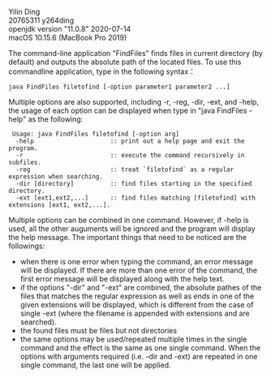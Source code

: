 Yilin Ding<br>
20765311 y264ding<br>
openjdk version "11.0.8" 2020-07-14<br>
macOS 10.15.6 (MacBook Pro 2019)<br>

The command-line application "FindFiles" finds files in current directory (by default) and outputs the absolute path of the located files. To use this commandline application, type in the following syntax：

```embeddedjs
java FindFiles filetofind [-option parameter1 parameter2 ...]
```

Multiple options are also supported, including -r, -reg, -dir, -ext, and -help, the usage of each option can be displayed when type in "java FindFiles -help" as the following:

```embeddedjs
 Usage: java FindFiles filetofind [-option arg]
  -help                     :: print out a help page and exit the program.
  -r                        :: execute the command recursively in subfiles.
  -reg                      :: treat `filetofind` as a regular expression when searching.
  -dir [directory]          :: find files starting in the specified directory. 
  -ext [ext1,ext2,...]      :: find files matching [filetofind] with extensions [ext1, ext2,...].
```

Multiple options can be combined in one command. However, if -help is used, all the other auguments will be ignored and the program will display the help message. The important things that need to be noticed are the followings:<br>

- when there is one error when typing the command, an error message will be displayed. If there are more than one error of the command, the first error message will be displayed along with the help text. 
- if the options "-dir" and "-ext" are combined, the absolute pathes of the files that matches the regular expression as well as ends in one of the given extensions will be displayed, which is different from the case of single -ext (where the filename is appended with extensions and are searched). 
- the found files must be files but not directories
- the same options may be used/repeated multiple times in the single command and the effect is the same as one single command. When the options with arguments required (i.e. -dir and -ext) are repeated in one single command, the last one will be applied.

